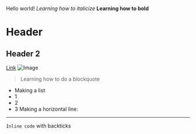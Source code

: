 Hello world!
*Learning how to italicize* 
**Learning how to bold**
# Header
## Header 2
[Link](http://learninghowtoaddalink.com)
![Image](http://learninghowtoaddanimage/a.png)
> Learning how to do a blockquote
* Making a list
* 1
* 2
* 3
Making a horizontal line:
---
`Inline code` with backticks
